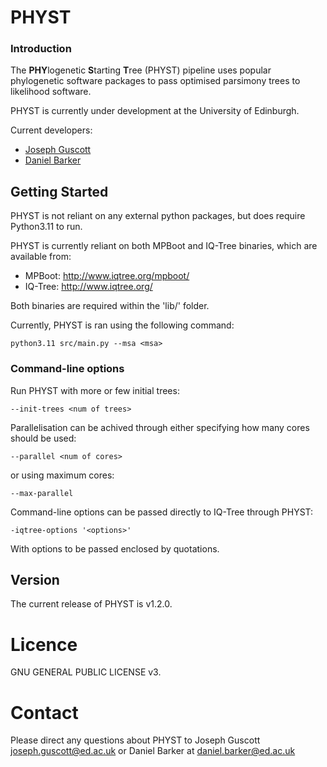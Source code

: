 # PHYST

### Introduction

The **PHY**logenetic **S**tarting **T**ree (PHYST) pipeline uses popular phylogenetic software packages to pass optimised parsimony trees to likelihood software.

PHYST is currently under development at the University of Edinburgh.

Current developers:
- [Joseph Guscott](https://github.com/josephguscott)
- [Daniel Barker](https://www.ed.ac.uk/profile/daniel-barker)

## Getting Started

PHYST is not reliant on any external python packages, but does require Python3.11 to run.

PHYST is currently reliant on both MPBoot and IQ-Tree binaries, which are available from:

- MPBoot: http://www.iqtree.org/mpboot/ 
- IQ-Tree: http://www.iqtree.org/

Both binaries are required within the 'lib/' folder.

Currently, PHYST is ran using the following command:
~~~~
python3.11 src/main.py --msa <msa>
~~~~

### Command-line options

Run PHYST with more or few initial trees:
~~~~
--init-trees <num of trees>
~~~~ 

Parallelisation can be achived through either specifying how many cores should be used:
~~~~
--parallel <num of cores>
~~~~

or using maximum cores:
~~~~
--max-parallel
~~~~

Command-line options can be passed directly to IQ-Tree through PHYST:
~~~
-iqtree-options '<options>'
~~~
With options to be passed enclosed by quotations.

## Version
The current release of PHYST is v1.2.0.

# Licence
GNU GENERAL PUBLIC LICENSE v3.

# Contact
Please direct any questions about PHYST to Joseph Guscott joseph.guscott@ed.ac.uk or Daniel Barker at daniel.barker@ed.ac.uk